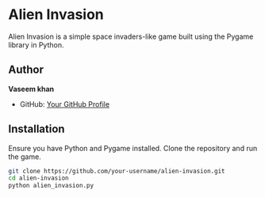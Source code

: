# Alien Invasion

Alien Invasion is a simple space invaders-like game built using the Pygame library in Python.

## Author

**Vaseem khan**

- GitHub: [Your GitHub Profile](https://github.com/vaseemsworld)

## Installation

Ensure you have Python and Pygame installed. Clone the repository and run the game.

```bash
git clone https://github.com/your-username/alien-invasion.git
cd alien-invasion
python alien_invasion.py


